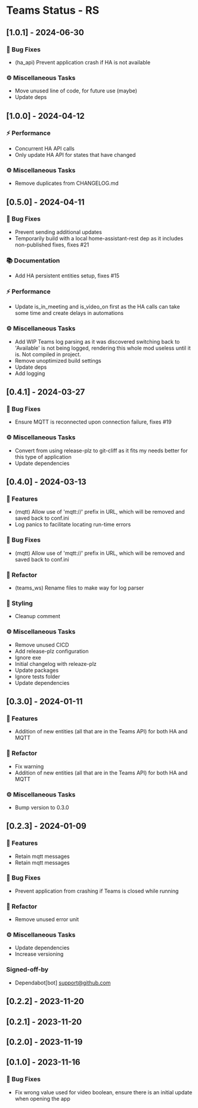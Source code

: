 # Teams Status - RS

## [1.0.1] - 2024-06-30

### 🐛 Bug Fixes

- (ha_api) Prevent application crash if HA is not available

### ⚙️ Miscellaneous Tasks

- Move unused line of code, for future use (maybe)
- Update deps

## [1.0.0] - 2024-04-12

### ⚡ Performance

- Concurrent HA API calls
- Only update HA API for states that have changed

### ⚙️ Miscellaneous Tasks

- Remove duplicates from CHANGELOG.md

## [0.5.0] - 2024-04-11

### 🐛 Bug Fixes

- Prevent sending additional updates
- Temporarily build with a local home-assistant-rest dep as it includes non-published fixes, fixes #21

### 📚 Documentation

- Add HA persistent entities setup, fixes #15

### ⚡ Performance

- Update is_in_meeting and is_video_on first as the HA calls can take some time and create delays in automations

### ⚙️ Miscellaneous Tasks

- Add WIP Teams log parsing as it was discovered switching back to 'Available' is not being logged, rendering this whole
  mod useless until it is. Not compiled in project.
- Remove unoptimized build settings
- Update deps
- Add logging

## [0.4.1] - 2024-03-27

### 🐛 Bug Fixes

- Ensure MQTT is reconnected upon connection failure, fixes #19

### ⚙️ Miscellaneous Tasks

- Convert from using release-plz to git-cliff as it fits my needs better for this type of application
- Update dependencies

## [0.4.0] - 2024-03-13

### 🚀 Features

- (mqtt) Allow use of 'mqtt://' prefix in URL, which will be removed and saved back to conf.ini
- Log panics to facilitate locating run-time errors

### 🐛 Bug Fixes

- (mqtt) Allow use of 'mqtt://' prefix in URL, which will be removed and saved back to conf.ini

### 🚜 Refactor

- (teams_ws) Rename files to make way for log parser

### 🎨 Styling

- Cleanup comment

### ⚙️ Miscellaneous Tasks

- Remove unused CICD
- Add release-plz configuration
- Ignore exe
- Initial changelog with releaze-plz
- Update packages
- Ignore tests folder
- Update dependencies

## [0.3.0] - 2024-01-11

### 🚀 Features

- Addition of new entities (all that are in the Teams API) for both HA and MQTT

### 🚜 Refactor

- Fix warning
- Addition of new entities (all that are in the Teams API) for both HA and MQTT

### ⚙️ Miscellaneous Tasks

- Bump version to 0.3.0

## [0.2.3] - 2024-01-09

### 🚀 Features

- Retain mqtt messages
- Retain mqtt messages

### 🐛 Bug Fixes

- Prevent application from crashing if Teams is closed while running

### 🚜 Refactor

- Remove unused error unit

### ⚙️ Miscellaneous Tasks

- Update dependencies
- Increase versioning

### Signed-off-by

- Dependabot[bot] <support@github.com>

## [0.2.2] - 2023-11-20

## [0.2.1] - 2023-11-20

## [0.2.0] - 2023-11-19

## [0.1.0] - 2023-11-16

### 🐛 Bug Fixes

- Fix wrong value used for video boolean, ensure there is an initial update when opening the app

<!-- generated by git-cliff -->
